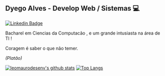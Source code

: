 ## Dyego Alves - Develop Web / Sistemas 💻

[![Linkedin Badge](https://img.shields.io/badge/-DyegoAlves-blue?style=flat-square&logo=linkedin&logoColor=white)](https://www.linkedin.com/in/dyegoalves/)

Bacharel em Ciencias da Computacão , e um grande intusiasta na área de TI !

Coragem é saber o que não temer.

_(Platão)_

[![leomaurodesenv's github stats](https://github-readme-stats.vercel.app/api?username=dyegoalves&count_private=true&hide=issues&show_icons=true&title_color=007ec6&icon_color=007ec6&line_height=24)](https://github.com/dyegoalves)
[![Top Langs](https://github-readme-stats.vercel.app/api/top-langs/?username=dyegoalves&layout=compact&langs_count=6&hide=""&,css&title_color=007ec6&icon_color=007ec6)](https://profile.codersrank.io/user/dyegoalves/)
